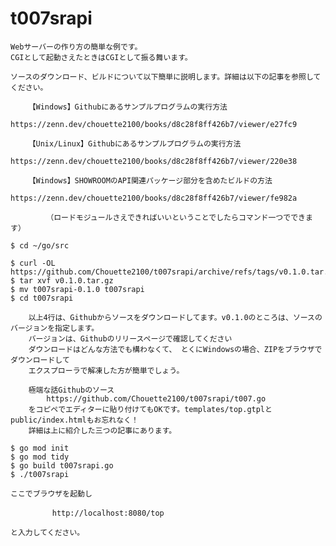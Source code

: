 # t007srapi
	Webサーバーの作り方の簡単な例です。
	CGIとして起動さえたときはCGIとして振る舞います。

	ソースのダウンロード、ビルドについて以下簡単に説明します。詳細は以下の記事を参照してください。

		【Windows】Githubにあるサンプルプログラムの実行方法
			https://zenn.dev/chouette2100/books/d8c28f8ff426b7/viewer/e27fc9

		【Unix/Linux】Githubにあるサンプルプログラムの実行方法
			https://zenn.dev/chouette2100/books/d8c28f8ff426b7/viewer/220e38

		【Windows】SHOWROOMのAPI関連パッケージ部分を含めたビルドの方法
			https://zenn.dev/chouette2100/books/d8c28f8ff426b7/viewer/fe982a

			（ロードモジュールさえできればいいということでしたらコマンド一つでできます）

	$ cd ~/go/src

	$ curl -OL https://github.com/Chouette2100/t007srapi/archive/refs/tags/v0.1.0.tar.gz
	$ tar xvf v0.1.0.tar.gz
	$ mv t007srapi-0.1.0 t007srapi
	$ cd t007srapi

		以上4行は、Githubからソースをダウンロードしてます。v0.1.0のところは、ソースのバージョンを指定します。
		バージョンは、Githubのリリースページで確認してください
		ダウンロードはどんな方法でも構わなくて、 とくにWindowsの場合、ZIPをブラウザでダウンロードして
		エクスプローラで解凍した方が簡単でしょう。

		極端な話Githubのソース
			https://github.com/Chouette2100/t007srapi/t007.go
		をコピペでエディターに貼り付けてもOKです。templates/top.gtplとpublic/index.htmlもお忘れなく！
		詳細は上に紹介した三つの記事にあります。

	$ go mod init
	$ go mod tidy
	$ go build t007srapi.go
	$ ./t007srapi

	ここでブラウザを起動し

	　　		http://localhost:8080/top

	と入力してください。


